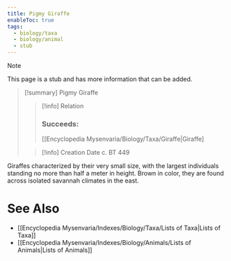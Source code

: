 ```yaml
---
title: Pigmy Giraffe
enableToc: true
tags:
  - biology/taxa
  - biology/animal
  - stub
---
```


> [!note]
> This page is a stub and has more information that can be added.

> [!summary] Pigmy Giraffe
> > [!info] Relation
> > ### Succeeds:
> > [[Encyclopedia Mysenvaria/Biology/Taxa/Giraffe|Giraffe]
>
> > [!info] Creation Date
> > c. BT 449

Giraffes characterized by their very small size, with the largest individuals standing no more than half a meter in height. Brown in color, they are found across isolated savannah climates in the east.

# See Also
- [[Encyclopedia Mysenvaria/Indexes/Biology/Taxa/Lists of Taxa|Lists of Taxa]]
- [[Encyclopedia Mysenvaria/Indexes/Biology/Animals/Lists of Animals|Lists of Animals]]
